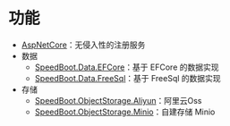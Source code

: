 # 功能

* [AspNetCore](./AspNetCore.md)：无侵入性的注册服务
* 数据
  * [SpeedBoot.Data.EFCore](./DataEFCore.md)：基于 EFCore 的数据实现
  * [SpeedBoot.Data.FreeSql](./DataFreeSql.md)：基于 FreeSql 的数据实现
* 存储
  * [SpeedBoot.ObjectStorage.Aliyun](./ObjectStorageAliyun.md)：阿里云Oss
  * [SpeedBoot.ObjectStorage.Minio](./ObjectStorageMinio.md)：自建存储 Minio
